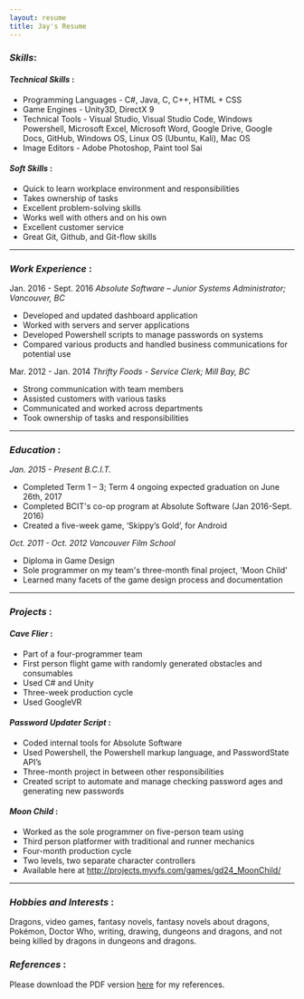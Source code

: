 ```yaml
---
layout: resume
title: Jay's Resume
---
```


### ***Skills***:

#### *Technical Skills* : 
*	Programming Languages - C#, Java, C, C++, HTML + CSS
*	Game Engines - Unity3D, DirectX 9
*	Technical Tools - Visual Studio, Visual Studio Code, Windows Powershell, Microsoft Excel, Microsoft Word, Google Drive, Google Docs, GitHub, Windows OS, Linux OS (Ubuntu, Kali), Mac OS
*	Image Editors - Adobe Photoshop, Paint tool Sai 

#### *Soft Skills* :
*	Quick to learn workplace environment and responsibilities
*	Takes ownership of tasks
*	Excellent problem-solving skills
*	Works well with others and on his own
*	Excellent customer service
*	Great Git, Github, and Git-flow skills

*****

### ***Work Experience*** :

Jan. 2016 - Sept. 2016		*Absolute Software – Junior Systems Administrator; Vancouver, BC*
*	Developed and updated dashboard application
*	Worked with servers and server applications
*	Developed Powershell scripts to manage passwords on systems
*	Compared various products and handled business communications for potential use

Mar. 2012 - Jan. 2014		*Thrifty Foods - Service Clerk; Mill Bay, BC*
*	Strong communication with team members
*	Assisted customers with various tasks
*	Communicated and worked across departments
*	Took ownership of tasks and responsibilities

*****

### ***Education*** :
*Jan. 2015 - Present		B.C.I.T.*
*	Completed Term 1 – 3; Term 4 ongoing expected graduation on June 26th, 2017
*	Completed BCIT's co-op program at Absolute Software (Jan 2016-Sept. 2016)
*	Created a five-week game, ‘Skippy’s Gold’, for Android

*Oct. 2011 - Oct. 2012		Vancouver Film School*
*	Diploma in Game Design
*	Sole programmer on my team's three-month final project, 'Moon Child'
*	Learned many facets of the game design process and documentation

*****

### ***Projects*** :

#### *Cave Flier* :
*	Part of a four-programmer team
*	First person flight game with randomly generated obstacles and consumables
*	Used C# and Unity
*	Three-week production cycle
*	Used GoogleVR

#### *Password Updater Script* :
*	Coded internal tools for Absolute Software
*	Used Powershell, the Powershell markup language, and PasswordState API’s
*	Three-month project in between other responsibilities
*	Created script to automate and manage checking password ages and generating new passwords

#### *Moon Child* :
*	Worked as the sole programmer on five-person team using 
*	Third person platformer with traditional and runner mechanics
*	Four-month production cycle
*	Two levels, two separate character controllers
*	Available here at http://projects.myvfs.com/games/gd24_MoonChild/
		 
*****

### ***Hobbies and Interests*** :

Dragons, video games, fantasy novels, fantasy novels about dragons, Pokémon, Doctor Who, writing, drawing, dungeons and dragons, and not being killed by dragons in dungeons and dragons.


### ***References*** :

Please download the PDF version <a href="/static/files/{{ site.data.resume[0].file }}">here</a> for my references.

